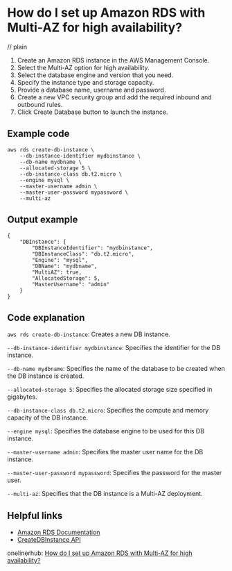 # How do I set up Amazon RDS with Multi-AZ for high availability?
// plain

1. Create an Amazon RDS instance in the AWS Management Console.
2. Select the Multi-AZ option for high availability.
3. Select the database engine and version that you need.
4. Specify the instance type and storage capacity.
5. Provide a database name, username and password.
6. Create a new VPC security group and add the required inbound and outbound rules.
7. Click Create Database button to launch the instance.

## Example code

```
aws rds create-db-instance \
    --db-instance-identifier mydbinstance \
    --db-name mydbname \
    --allocated-storage 5 \
    --db-instance-class db.t2.micro \
    --engine mysql \
    --master-username admin \
    --master-user-password mypassword \
    --multi-az

```
## Output example

```
{
    "DBInstance": {
        "DBInstanceIdentifier": "mydbinstance",
        "DBInstanceClass": "db.t2.micro",
        "Engine": "mysql",
        "DBName": "mydbname",
        "MultiAZ": true,
        "AllocatedStorage": 5,
        "MasterUsername": "admin"
    }
}
```

## Code explanation


`aws rds create-db-instance`: Creates a new DB instance.

`--db-instance-identifier mydbinstance`: Specifies the identifier for the DB instance.

`--db-name mydbname`: Specifies the name of the database to be created when the DB instance is created.

`--allocated-storage 5`: Specifies the allocated storage size specified in gigabytes.

`--db-instance-class db.t2.micro`: Specifies the compute and memory capacity of the DB instance.

`--engine mysql`: Specifies the database engine to be used for this DB instance.

`--master-username admin`: Specifies the master user name for the DB instance.

`--master-user-password mypassword`: Specifies the password for the master user.

`--multi-az`: Specifies that the DB instance is a Multi-AZ deployment.

## Helpful links

- [Amazon RDS Documentation](https://aws.amazon.com/documentation/rds/)
- [CreateDBInstance API](https://docs.aws.amazon.com/cli/latest/reference/rds/create-db-instance.html)

onelinerhub: [How do I set up Amazon RDS with Multi-AZ for high availability?](https://onelinerhub.com/amazon-redshift/how-do-i-set-up-amazon-rds-with-multi-az-for-high-availability)
